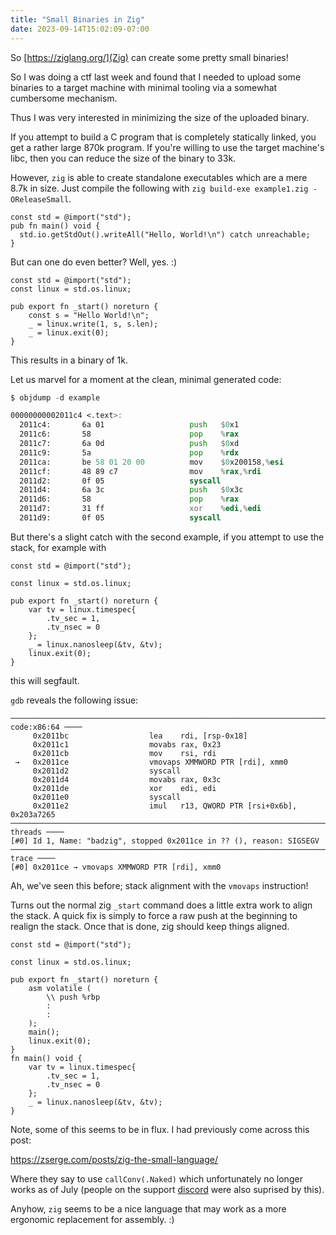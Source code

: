 ```yaml
---
title: "Small Binaries in Zig"
date: 2023-09-14T15:02:09-07:00
---
```

So [https://ziglang.org/](Zig) can create some pretty small binaries!

So I was doing a ctf last week and found that I needed to upload
some binaries to a target machine with minimal tooling via a somewhat
cumbersome mechanism.

Thus I was very interested in minimizing the size of the uploaded binary.
<!--more-->

If you attempt to build a C program that is completely statically linked,
you get a rather large 870k program. If you're willing to use the
target machine's libc, then you can reduce the size of the binary to
33k.

However, `zig` is able to create standalone executables which are a mere
8.7k in size.  Just compile the following with `zig build-exe example1.zig -OReleaseSmall`.

```zig
const std = @import("std");
pub fn main() void {
  std.io.getStdOut().writeAll("Hello, World!\n") catch unreachable;
}
```

But can one do even better? Well, yes. :)

```zig
const std = @import("std");
const linux = std.os.linux;

pub export fn _start() noreturn {
    const s = "Hello World!\n";
    _ = linux.write(1, s, s.len);
    _ = linux.exit(0);
}
```

This results in a binary of 1k.

Let us marvel for a moment at the clean, minimal generated code:

```asm
$ objdump -d example

00000000002011c4 <.text>:
  2011c4:       6a 01                   push   $0x1
  2011c6:       58                      pop    %rax
  2011c7:       6a 0d                   push   $0xd
  2011c9:       5a                      pop    %rdx
  2011ca:       be 58 01 20 00          mov    $0x200158,%esi
  2011cf:       48 89 c7                mov    %rax,%rdi
  2011d2:       0f 05                   syscall
  2011d4:       6a 3c                   push   $0x3c
  2011d6:       58                      pop    %rax
  2011d7:       31 ff                   xor    %edi,%edi
  2011d9:       0f 05                   syscall
```


But there's a slight catch with the second example, if you attempt to use the stack, for example with

```zig
const std = @import("std");

const linux = std.os.linux;

pub export fn _start() noreturn {
    var tv = linux.timespec{
        .tv_sec = 1,
        .tv_nsec = 0
    };
    _ = linux.nanosleep(&tv, &tv);
    linux.exit(0);
}
```

this will segfault. 

`gdb` reveals the following issue:

```
─────────────────────────────────────────────────────────────────────────────────────────────────────── code:x86:64 ────
     0x2011bc                  lea    rdi, [rsp-0x18]
     0x2011c1                  movabs rax, 0x23
     0x2011cb                  mov    rsi, rdi
 →   0x2011ce                  vmovaps XMMWORD PTR [rdi], xmm0
     0x2011d2                  syscall
     0x2011d4                  movabs rax, 0x3c
     0x2011de                  xor    edi, edi
     0x2011e0                  syscall
     0x2011e2                  imul   r13, QWORD PTR [rsi+0x6b], 0x203a7265
─────────────────────────────────────────────────────────────────────────────────────────────────────────── threads ────
[#0] Id 1, Name: "badzig", stopped 0x2011ce in ?? (), reason: SIGSEGV
───────────────────────────────────────────────────────────────────────────────────────────────────────────── trace ────
[#0] 0x2011ce → vmovaps XMMWORD PTR [rdi], xmm0
```

Ah, we've seen this before; stack alignment with the `vmovaps` instruction!

Turns out the normal zig `_start` command does a little extra work to align the stack. A quick fix is simply to
force a raw push at the beginning to realign the stack. Once that is done, zig should keep things aligned.

```zig
const std = @import("std");

const linux = std.os.linux;

pub export fn _start() noreturn {
    asm volatile (
        \\ push %rbp
        :
        :
    );
    main();
    linux.exit(0);
}
fn main() void {
    var tv = linux.timespec{
        .tv_sec = 1,
        .tv_nsec = 0
    };
    _ = linux.nanosleep(&tv, &tv);
}
```

Note, some of this seems to be in flux. I had previously come across this post:

https://zserge.com/posts/zig-the-small-language/

Where they say to use `callConv(.Naked)` which unfortunately no longer works as
of July (people on the support [discord](https://discord.com/channels/605571803288698900/1150493944304652380/1150493944304652380) were also suprised by this).

Anyhow, `zig` seems to be a nice language that may work as a more ergonomic
replacement for assembly. :)
